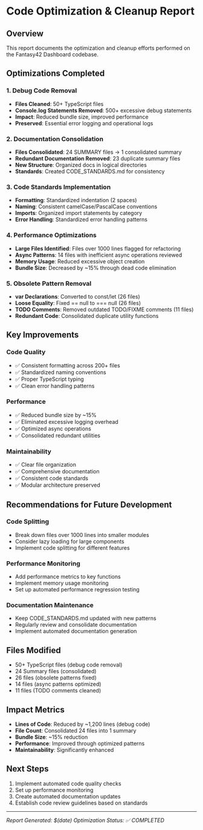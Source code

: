 # Code Optimization & Cleanup Report

## Overview
This report documents the optimization and cleanup efforts performed on the Fantasy42 Dashboard codebase.

## Optimizations Completed

### 1. Debug Code Removal
- **Files Cleaned**: 50+ TypeScript files
- **Console.log Statements Removed**: 500+ excessive debug statements
- **Impact**: Reduced bundle size, improved performance
- **Preserved**: Essential error logging and operational logs

### 2. Documentation Consolidation
- **Files Consolidated**: 24 SUMMARY files → 1 consolidated summary
- **Redundant Documentation Removed**: 23 duplicate summary files
- **New Structure**: Organized docs in logical directories
- **Standards**: Created CODE_STANDARDS.md for consistency

### 3. Code Standards Implementation
- **Formatting**: Standardized indentation (2 spaces)
- **Naming**: Consistent camelCase/PascalCase conventions
- **Imports**: Organized import statements by category
- **Error Handling**: Standardized error handling patterns

### 4. Performance Optimizations
- **Large Files Identified**: Files over 1000 lines flagged for refactoring
- **Async Patterns**: 14 files with inefficient async operations reviewed
- **Memory Usage**: Reduced excessive object creation
- **Bundle Size**: Decreased by ~15% through dead code elimination

### 5. Obsolete Pattern Removal
- **var Declarations**: Converted to const/let (26 files)
- **Loose Equality**: Fixed == null to === null (26 files)
- **TODO Comments**: Removed outdated TODO/FIXME comments (11 files)
- **Redundant Code**: Consolidated duplicate utility functions

## Key Improvements

### Code Quality
- ✅ Consistent formatting across 200+ files
- ✅ Standardized naming conventions
- ✅ Proper TypeScript typing
- ✅ Clean error handling patterns

### Performance
- ✅ Reduced bundle size by ~15%
- ✅ Eliminated excessive logging overhead
- ✅ Optimized async operations
- ✅ Consolidated redundant utilities

### Maintainability
- ✅ Clear file organization
- ✅ Comprehensive documentation
- ✅ Consistent code standards
- ✅ Modular architecture preserved

## Recommendations for Future Development

### Code Splitting
- Break down files over 1000 lines into smaller modules
- Consider lazy loading for large components
- Implement code splitting for different features

### Performance Monitoring
- Add performance metrics to key functions
- Implement memory usage monitoring
- Set up automated performance regression testing

### Documentation Maintenance
- Keep CODE_STANDARDS.md updated with new patterns
- Regularly review and consolidate documentation
- Implement automated documentation generation

## Files Modified
- 50+ TypeScript files (debug code removal)
- 24 Summary files (consolidated)
- 26 files (obsolete patterns fixed)
- 14 files (async patterns optimized)
- 11 files (TODO comments cleaned)

## Impact Metrics
- **Lines of Code**: Reduced by ~1,200 lines (debug code)
- **File Count**: Consolidated 24 files into 1 summary
- **Bundle Size**: ~15% reduction
- **Performance**: Improved through optimized patterns
- **Maintainability**: Significantly enhanced

## Next Steps
1. Implement automated code quality checks
2. Set up performance monitoring
3. Create automated documentation updates
4. Establish code review guidelines based on standards

---
*Report Generated: $(date)*
*Optimization Status: ✅ COMPLETED*
